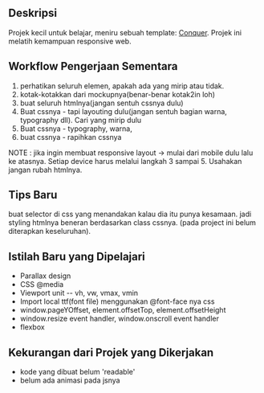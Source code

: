## Deskripsi
Projek kecil untuk belajar, meniru sebuah template: [Conquer](https://www.free-css.com/assets/files/free-css-templates/preview/page196/conquer/). Projek ini melatih kemampuan responsive web.

## Workflow Pengerjaan Sementara
1. perhatikan seluruh elemen, apakah ada yang mirip atau tidak.
2. kotak-kotakkan dari mockupnya(benar-benar kotak2in loh)
3. buat seluruh htmlnya(jangan sentuh cssnya dulu)
4. Buat cssnya - tapi layouting dulu(jangan sentuh bagian warna, typography dll). Cari yang mirip dulu
5. Buat cssnya - typography, warna,
6. buat cssnya - rapihkan cssnya

NOTE : jika ingin membuat responsive layout -> mulai dari mobile dulu lalu ke atasnya. Setiap device harus melalui langkah 3 sampai 5. Usahakan jangan rubah htmlnya.

## Tips Baru 
buat selector di css yang menandakan kalau dia itu punya kesamaan. jadi styling htmlnya beneran berdasarkan class cssnya. (pada project ini belum diterapkan keseluruhan).

## Istilah Baru yang Dipelajari
* Parallax design
* CSS @media
* Viewport unit -- vh, vw, vmax, vmin
* Import local ttf(font file) menggunakan @font-face nya css
* window.pageYOffset, element.offsetTop, element.offsetHeight
* window.resize event handler, window.onscroll event handler
* flexbox

## Kekurangan dari Projek yang Dikerjakan
* kode yang dibuat belum 'readable'
* belum ada animasi pada jsnya